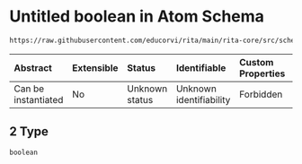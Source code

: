 # Untitled boolean in Atom Schema

```txt
https://raw.githubusercontent.com/educorvi/rita/main/rita-core/src/schema/atom.json#/properties/default/oneOf/2
```



| Abstract            | Extensible | Status         | Identifiable            | Custom Properties | Additional Properties | Access Restrictions | Defined In                                                       |
| :------------------ | :--------- | :------------- | :---------------------- | :---------------- | :-------------------- | :------------------ | :--------------------------------------------------------------- |
| Can be instantiated | No         | Unknown status | Unknown identifiability | Forbidden         | Allowed               | none                | [atom.json\*](../../src/schema/atom.json "open original schema") |

## 2 Type

`boolean`
